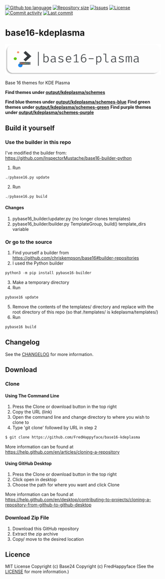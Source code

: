 <p float="left">
<a href="../../"><img src="https://img.shields.io/github/languages/top/Base24/base16-kdeplasma.svg?style=flat-square" alt="Github top language"></a>
<a href="../../"><img src="https://img.shields.io/github/repo-size/Base24/base16-kdeplasma.svg?style=flat-square" alt="Repository size"></a>
<a href="../../issues"><img src="https://img.shields.io/github/issues/Base24/base16-kdeplasma.svg?style=flat-square" alt="Issues"></a>
<a href="/LICENSE.md"><img src="https://img.shields.io/github/license/Base24/base16-kdeplasma.svg?style=flat-square" alt="License"></a>
<a href="../../commits/master"><img src="https://img.shields.io/github/commit-activity/m/Base24/base16-kdeplasma.svg?style=flat-square" alt="Commit activity"></a>
<a href="../../commits/master"><img src="https://img.shields.io/github/last-commit/Base24/base16-kdeplasma.svg?style=flat-square" alt="Last commit"></a>
</p>

# base16-kdeplasma

<img src="readme-assets/icons/name.png" alt="Project Icon" width="750">

Base 16 themes for KDE Plasma

**Find themes under [output/kdeplasma/schemes](output/kdeplasma/schemes)**

**Find blue themes under [output/kdeplasma/schemes-blue](output/kdeplasma/schemes-blue)**
**Find green themes under [output/kdeplasma/schemes-green](output/kdeplasma/schemes-green)**
**Find purple themes under [output/kdeplasma/schemes-purple](output/kdeplasma/schemes-purple)**

## Build it yourself
### Use the builder in this repo
I've modified the builder from: https://github.com/InspectorMustache/base16-builder-python


1. Run
```python
./pybase16.py update
```
2. Run
```python
./pybase16.py build
```

#### Changes

1. pybase16_builder/updater.py (no longer clones templates)
2. pybase16_builder/builder.py TemplateGroup, build() template_dirs variable

### Or go to the source
1. Find yourself a builder from https://github.com/chriskempson/base16#builder-repositories
2. I used the Python builder
```python
python3 -m pip install pybase16-builder
```
3. Make a temporary directory
4. Run
```python
pybase16 update
```
5. Remove the contents of the templates/ directory and replace with the root
directory of this repo (so that /templates/ is kdeplasma/templates/)
6. Run
```python
pybase16 build
```

## Changelog
See the [CHANGELOG](/CHANGELOG.md) for more information.


## Download
### Clone
#### Using The Command Line
1. Press the Clone or download button in the top right
2. Copy the URL (link)
3. Open the command line and change directory to where you wish to
clone to
4. Type 'git clone' followed by URL in step 2
```bash
$ git clone https://github.com/FredHappyface/base16-kdeplasma
```

More information can be found at
<https://help.github.com/en/articles/cloning-a-repository>

#### Using GitHub Desktop
1. Press the Clone or download button in the top right
2. Click open in desktop
3. Choose the path for where you want and click Clone

More information can be found at
<https://help.github.com/en/desktop/contributing-to-projects/cloning-a-repository-from-github-to-github-desktop>

### Download Zip File

1. Download this GitHub repository
2. Extract the zip archive
3. Copy/ move to the desired location


## Licence
MIT License
Copyright (c) Base24
Copyright (c) FredHappyface
(See the [LICENSE](/LICENSE.md) for more information.)
